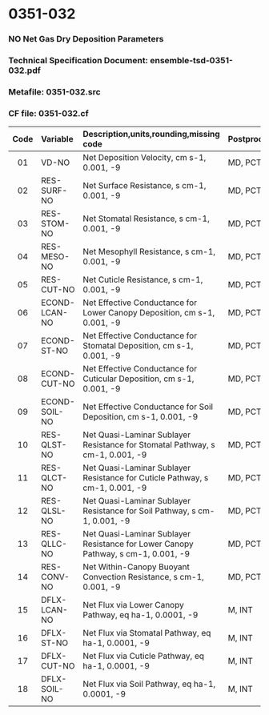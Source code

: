 # 0351-032
### NO Net Gas Dry Deposition Parameters
### Technical Specification Document: ensemble-tsd-0351-032.pdf
### Metafile: 0351-032.src
### CF file: 0351-032.cf
|Code|Variable|Description,units,rounding,missing code|Postprocessing|
|:-:|:-|:-|:-|
|01|VD-NO|Net Deposition Velocity, cm s-1, 0.001, -9|MD, PCT, 50|
|02|RES-SURF-NO|Net Surface Resistance, s cm-1, 0.001, -9|MD, PCT, 50|
|03|RES-STOM-NO|Net Stomatal Resistance, s cm-1, 0.001, -9|MD, PCT, 50|
|04|RES-MESO-NO|Net Mesophyll Resistance, s cm-1, 0.001, -9|MD, PCT, 50|
|05|RES-CUT-NO|Net Cuticle Resistance, s cm-1, 0.001, -9|MD, PCT, 50|
|06|ECOND-LCAN-NO|Net Effective Conductance for Lower Canopy Deposition, cm s-1, 0.001, -9|MD, PCT, 50|
|07|ECOND-ST-NO|Net Effective Conductance for Stomatal Deposition, cm s-1, 0.001, -9|MD, PCT, 50|
|08|ECOND-CUT-NO|Net Effective Conductance for Cuticular Deposition, cm s-1, 0.001, -9|MD, PCT, 50|
|09|ECOND-SOIL-NO|Net Effective Conductance for Soil Deposition, cm s-1, 0.001, -9|MD, PCT, 50|
|10|RES-QLST-NO|Net Quasi-Laminar Sublayer Resistance for Stomatal Pathway, s cm-1, 0.001, -9|MD, PCT, 50|
|11|RES-QLCT-NO|Net Quasi-Laminar Sublayer Resistance for Cuticle Pathway, s cm-1, 0.001, -9|MD, PCT, 50|
|12|RES-QLSL-NO|Net Quasi-Laminar Sublayer Resistance for Soil  Pathway, s cm-1, 0.001, -9|MD, PCT, 50|
|13|RES-QLLC-NO|Net Quasi-Laminar Sublayer Resistance for Lower Canopy Pathway, s cm-1, 0.001, -9|MD, PCT, 50|
|14|RES-CONV-NO|Net Within-Canopy Buoyant Convection Resistance, s cm-1, 0.001, -9|MD, PCT, 50|
|15|DFLX-LCAN-NO|Net Flux via Lower Canopy Pathway, eq ha-1, 0.0001, -9|M, INT|
|16|DFLX-ST-NO|Net Flux via Stomatal Pathway, eq ha-1, 0.0001, -9|M, INT|
|17|DFLX-CUT-NO|Net Flux via Cuticle Pathway, eq ha-1, 0.0001, -9|M, INT|
|18|DFLX-SOIL-NO|Net Flux via Soil Pathway, eq ha-1, 0.0001, -9|M, INT|
